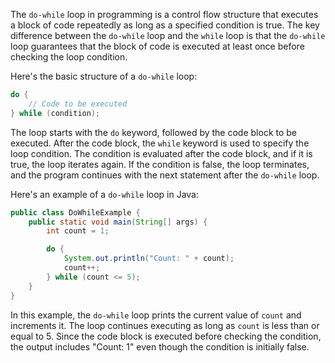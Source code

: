 The `do-while` loop in programming is a control flow structure that executes a block of code repeatedly as long as a specified condition is true. The key difference between the `do-while` loop and the `while` loop is that the `do-while` loop guarantees that the block of code is executed at least once before checking the loop condition.

Here's the basic structure of a `do-while` loop:

```java
do {
    // Code to be executed
} while (condition);
```

The loop starts with the `do` keyword, followed by the code block to be executed. After the code block, the `while` keyword is used to specify the loop condition. The condition is evaluated after the code block, and if it is true, the loop iterates again. If the condition is false, the loop terminates, and the program continues with the next statement after the `do-while` loop.

Here's an example of a `do-while` loop in Java:

```java
public class DoWhileExample {
    public static void main(String[] args) {
        int count = 1;

        do {
            System.out.println("Count: " + count);
            count++;
        } while (count <= 5);
    }
}
```

In this example, the `do-while` loop prints the current value of `count` and increments it. The loop continues executing as long as `count` is less than or equal to 5. Since the code block is executed before checking the condition, the output includes "Count: 1" even though the condition is initially false.
